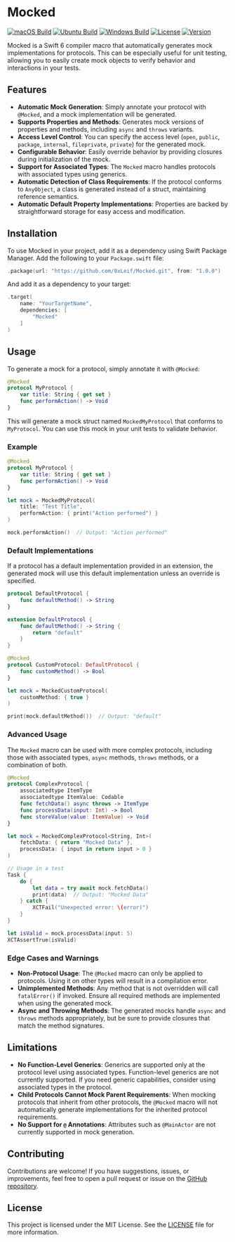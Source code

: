 # Mocked

[![macOS Build](https://img.shields.io/github/actions/workflow/status/0xLeif/Mocked/macOS.yml?label=macOS&branch=main)](https://github.com/0xLeif/Mocked/actions/workflows/macOS.yml)
[![Ubuntu Build](https://img.shields.io/github/actions/workflow/status/0xLeif/Mocked/ubuntu.yml?label=Ubuntu&branch=main)](https://github.com/0xLeif/Mocked/actions/workflows/ubuntu.yml)
[![Windows Build](https://img.shields.io/github/actions/workflow/status/0xLeif/Mocked/windows.yml?label=Windows&branch=main)](https://github.com/0xLeif/Mocked/actions/workflows/windows.yml)
[![License](https://img.shields.io/github/license/0xLeif/Mocked)](https://github.com/0xLeif/Mocked/blob/main/LICENSE)
[![Version](https://img.shields.io/github/v/release/0xLeif/Mocked)](https://github.com/0xLeif/Mocked/releases)

Mocked is a Swift 6 compiler macro that automatically generates mock implementations for protocols. This can be especially useful for unit testing, allowing you to easily create mock objects to verify behavior and interactions in your tests.

## Features

- **Automatic Mock Generation**: Simply annotate your protocol with `@Mocked`, and a mock implementation will be generated.
- **Supports Properties and Methods**: Generates mock versions of properties and methods, including `async` and `throws` variants.
- **Access Level Control**: You can specify the access level (`open`, `public`, `package`, `internal`, `fileprivate`, `private`) for the generated mock.
- **Configurable Behavior**: Easily override behavior by providing closures during initialization of the mock.
- **Support for Associated Types**: The `Mocked` macro handles protocols with associated types using generics.
- **Automatic Detection of Class Requirements**: If the protocol conforms to `AnyObject`, a class is generated instead of a struct, maintaining reference semantics.
- **Automatic Default Property Implementations**: Properties are backed by straightforward storage for easy access and modification.

## Installation

To use Mocked in your project, add it as a dependency using Swift Package Manager. Add the following to your `Package.swift` file:

```swift
.package(url: "https://github.com/0xLeif/Mocked.git", from: "1.0.0")
```

And add it as a dependency to your target:

```swift
.target(
    name: "YourTargetName",
    dependencies: [
        "Mocked"
    ]
)
```

## Usage

To generate a mock for a protocol, simply annotate it with `@Mocked`:

```swift
@Mocked
protocol MyProtocol {
    var title: String { get set }
    func performAction() -> Void
}
```

This will generate a mock struct named `MockedMyProtocol` that conforms to `MyProtocol`. You can use this mock in your unit tests to validate behavior.

### Example

```swift
@Mocked
protocol MyProtocol {
    var title: String { get set }
    func performAction() -> Void
}

let mock = MockedMyProtocol(
    title: "Test Title",
    performAction: { print("Action performed") }
)

mock.performAction()  // Output: "Action performed"
```

### Default Implementations

If a protocol has a default implementation provided in an extension, the generated mock will use this default implementation unless an override is specified.

```swift
protocol DefaultProtocol {
    func defaultMethod() -> String
}

extension DefaultProtocol {
    func defaultMethod() -> String {
        return "default"
    }
}

@Mocked
protocol CustomProtocol: DefaultProtocol {
    func customMethod() -> Bool
}

let mock = MockedCustomProtocol(
    customMethod: { true }
)

print(mock.defaultMethod())  // Output: "default"
```

### Advanced Usage

The `Mocked` macro can be used with more complex protocols, including those with associated types, `async` methods, `throws` methods, or a combination of both.

```swift
@Mocked
protocol ComplexProtocol {
    associatedtype ItemType
    associatedtype ItemValue: Codable
    func fetchData() async throws -> ItemType
    func processData(input: Int) -> Bool
    func storeValue(value: ItemValue) -> Void
}

let mock = MockedComplexProtocol<String, Int>(
    fetchData: { return "Mocked Data" },
    processData: { input in return input > 0 }
)

// Usage in a test
Task {
    do {
        let data = try await mock.fetchData()
        print(data)  // Output: "Mocked Data"
    } catch {
        XCTFail("Unexpected error: \(error)")
    }
}

let isValid = mock.processData(input: 5)
XCTAssertTrue(isValid)
```

### Edge Cases and Warnings

- **Non-Protocol Usage**: The `@Mocked` macro can only be applied to protocols. Using it on other types will result in a compilation error.
- **Unimplemented Methods**: Any method that is not overridden will call `fatalError()` if invoked. Ensure all required methods are implemented when using the generated mock.
- **Async and Throwing Methods**: The generated mocks handle `async` and `throws` methods appropriately, but be sure to provide closures that match the method signatures.

## Limitations

- **No Function-Level Generics**: Generics are supported only at the protocol level using associated types. Function-level generics are not currently supported. If you need generic capabilities, consider using associated types in the protocol.
- **Child Protocols Cannot Mock Parent Requirements**: When mocking protocols that inherit from other protocols, the `@Mocked` macro will not automatically generate implementations for the inherited protocol requirements.
- **No Support for `@` Annotations**: Attributes such as `@MainActor` are not currently supported in mock generation.

## Contributing

Contributions are welcome! If you have suggestions, issues, or improvements, feel free to open a pull request or issue on the [GitHub repository](https://github.com/0xLeif/Mocked).

## License

This project is licensed under the MIT License. See the [LICENSE](LICENSE) file for more information.

